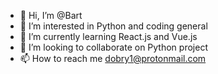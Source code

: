 - 👋 Hi, I’m @Bart
- 👀 I’m interested in Python and coding general
- 🌱 I’m currently learning React.js and Vue.js
- 💞️ I’m looking to collaborate on Python project
- 📫 How to reach me dobry1@protonmail.com

<!---
bartdob/bartdob is a ✨ special ✨ repository because its `README.md` (this file) appears on your GitHub profile.
You can click the Preview link to take a look at your changes.
--->
